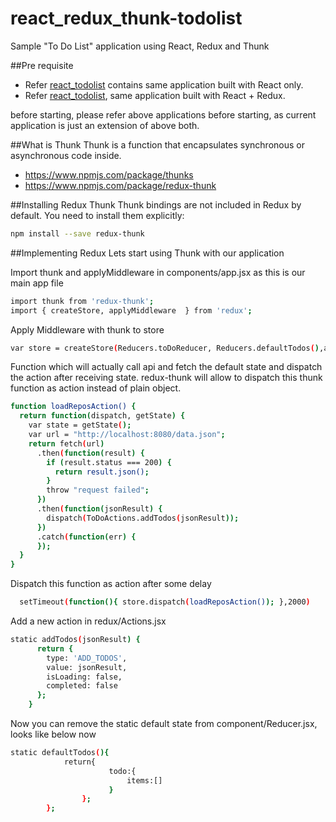 # react_redux_thunk-todolist
Sample "To Do List" application using React, Redux and Thunk

##Pre requisite

* Refer [react_todolist](https://github.com/mkum83/react_todolist) contains same application built with React only.
* Refer [react_todolist](https://github.com/mkum83/react_todolist), same application built with React + Redux.

before starting, please refer above applications before starting, as current application is just an extension of above both.

##What is Thunk
Thunk is a function that encapsulates synchronous or asynchronous code inside.
* https://www.npmjs.com/package/thunks 
* https://www.npmjs.com/package/redux-thunk

##Installing Redux Thunk
Thunk bindings are not included in Redux by default. You need to install them explicitly:
```sh
npm install --save redux-thunk
```

##Implementing Redux
Lets start using Thunk with our application

Import thunk and applyMiddleware in components/app.jsx as this is our main app file
```sh
import thunk from 'redux-thunk';
import { createStore, applyMiddleware  } from 'redux';
```
Apply Middleware with thunk to store
```sh
var store = createStore(Reducers.toDoReducer, Reducers.defaultTodos(),applyMiddleware(thunk));
```
Function which will actually call api and fetch the default state and dispatch the action after receiving state. redux-thunk will allow to dispatch this thunk function as action instead of plain object.
```sh
function loadReposAction() {  
  return function(dispatch, getState) {
    var state = getState();
    var url = "http://localhost:8080/data.json";
    return fetch(url)
      .then(function(result) {
        if (result.status === 200) {
          return result.json();
        }
        throw "request failed";
      })
      .then(function(jsonResult) {
        dispatch(ToDoActions.addTodos(jsonResult));
      })
      .catch(function(err) {
      });
  }
}
```
Dispatch this function as action after some delay 
```sh
  setTimeout(function(){ store.dispatch(loadReposAction()); },2000)
```
Add a new action in redux/Actions.jsx
```sh
static addTodos(jsonResult) {
      return {
        type: 'ADD_TODOS',
        value: jsonResult,
        isLoading: false,
        completed: false
      };
    }
```
Now you can remove the static default state from component/Reducer.jsx, looks like below now
```sh
static defaultTodos(){
            return{
                      todo:{
                          items:[]
                      }
                };
        };
```


        